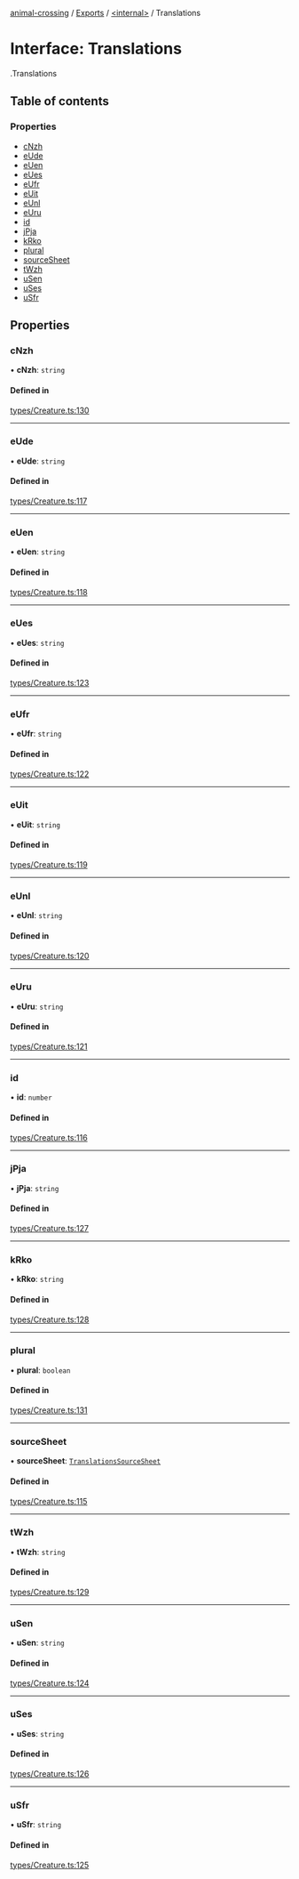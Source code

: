 [animal-crossing](../README.md) / [Exports](../modules.md) / [<internal\>](../modules/internal_.md) / Translations

# Interface: Translations

[<internal>](../modules/internal_.md).Translations

## Table of contents

### Properties

- [cNzh](internal_.Translations-1.md#cnzh)
- [eUde](internal_.Translations-1.md#eude)
- [eUen](internal_.Translations-1.md#euen)
- [eUes](internal_.Translations-1.md#eues)
- [eUfr](internal_.Translations-1.md#eufr)
- [eUit](internal_.Translations-1.md#euit)
- [eUnl](internal_.Translations-1.md#eunl)
- [eUru](internal_.Translations-1.md#euru)
- [id](internal_.Translations-1.md#id)
- [jPja](internal_.Translations-1.md#jpja)
- [kRko](internal_.Translations-1.md#krko)
- [plural](internal_.Translations-1.md#plural)
- [sourceSheet](internal_.Translations-1.md#sourcesheet)
- [tWzh](internal_.Translations-1.md#twzh)
- [uSen](internal_.Translations-1.md#usen)
- [uSes](internal_.Translations-1.md#uses)
- [uSfr](internal_.Translations-1.md#usfr)

## Properties

### cNzh

• **cNzh**: `string`

#### Defined in

[types/Creature.ts:130](https://github.com/Norviah/animal-crossing/blob/3810f6b/module/types/Creature.ts#L130)

___

### eUde

• **eUde**: `string`

#### Defined in

[types/Creature.ts:117](https://github.com/Norviah/animal-crossing/blob/3810f6b/module/types/Creature.ts#L117)

___

### eUen

• **eUen**: `string`

#### Defined in

[types/Creature.ts:118](https://github.com/Norviah/animal-crossing/blob/3810f6b/module/types/Creature.ts#L118)

___

### eUes

• **eUes**: `string`

#### Defined in

[types/Creature.ts:123](https://github.com/Norviah/animal-crossing/blob/3810f6b/module/types/Creature.ts#L123)

___

### eUfr

• **eUfr**: `string`

#### Defined in

[types/Creature.ts:122](https://github.com/Norviah/animal-crossing/blob/3810f6b/module/types/Creature.ts#L122)

___

### eUit

• **eUit**: `string`

#### Defined in

[types/Creature.ts:119](https://github.com/Norviah/animal-crossing/blob/3810f6b/module/types/Creature.ts#L119)

___

### eUnl

• **eUnl**: `string`

#### Defined in

[types/Creature.ts:120](https://github.com/Norviah/animal-crossing/blob/3810f6b/module/types/Creature.ts#L120)

___

### eUru

• **eUru**: `string`

#### Defined in

[types/Creature.ts:121](https://github.com/Norviah/animal-crossing/blob/3810f6b/module/types/Creature.ts#L121)

___

### id

• **id**: `number`

#### Defined in

[types/Creature.ts:116](https://github.com/Norviah/animal-crossing/blob/3810f6b/module/types/Creature.ts#L116)

___

### jPja

• **jPja**: `string`

#### Defined in

[types/Creature.ts:127](https://github.com/Norviah/animal-crossing/blob/3810f6b/module/types/Creature.ts#L127)

___

### kRko

• **kRko**: `string`

#### Defined in

[types/Creature.ts:128](https://github.com/Norviah/animal-crossing/blob/3810f6b/module/types/Creature.ts#L128)

___

### plural

• **plural**: `boolean`

#### Defined in

[types/Creature.ts:131](https://github.com/Norviah/animal-crossing/blob/3810f6b/module/types/Creature.ts#L131)

___

### sourceSheet

• **sourceSheet**: [`TranslationsSourceSheet`](../enums/internal_.TranslationsSourceSheet.md)

#### Defined in

[types/Creature.ts:115](https://github.com/Norviah/animal-crossing/blob/3810f6b/module/types/Creature.ts#L115)

___

### tWzh

• **tWzh**: `string`

#### Defined in

[types/Creature.ts:129](https://github.com/Norviah/animal-crossing/blob/3810f6b/module/types/Creature.ts#L129)

___

### uSen

• **uSen**: `string`

#### Defined in

[types/Creature.ts:124](https://github.com/Norviah/animal-crossing/blob/3810f6b/module/types/Creature.ts#L124)

___

### uSes

• **uSes**: `string`

#### Defined in

[types/Creature.ts:126](https://github.com/Norviah/animal-crossing/blob/3810f6b/module/types/Creature.ts#L126)

___

### uSfr

• **uSfr**: `string`

#### Defined in

[types/Creature.ts:125](https://github.com/Norviah/animal-crossing/blob/3810f6b/module/types/Creature.ts#L125)
